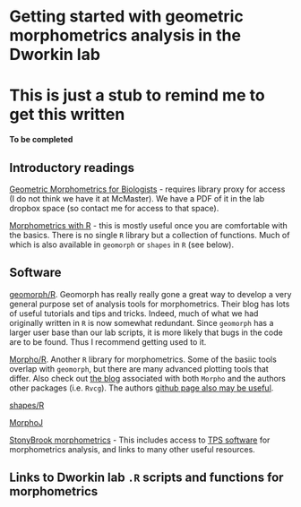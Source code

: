 Getting started with geometric morphometrics analysis in the Dworkin lab
========================================================================

# This is just a stub to remind me to get this written

**To be completed**

## Introductory readings
[Geometric Morphometrics for Biologists](http://ezproxy.msu.edu:2047/login?url=http://www.sciencedirect.com/science/book/9780123869036) - requires library proxy for access (I do not think we have it at McMaster). We have a PDF of it in the lab dropbox space (so contact me for access to that space).

[Morphometrics with R](http://ezproxy.msu.edu:2047/login?url=http://link.springer.com/openurl?genre=book&isbn=978-0-387-77789-4) - this is mostly useful once you are comfortable with the basics. There is no single  `R` library but a collection of functions. Much of which is also available in `geomorph` or `shapes` in `R` (see below).

## Software
[geomorph/R](http://www.geomorph.net/). Geomorph has really really gone a great way to develop a very general purpose set of analysis tools for morphometrics. Their blog has lots of useful tutorials and tips and tricks. Indeed, much of what we had originally written in `R` is now somewhat redundant. Since `geomorph` has a larger user base than our lab scripts, it is more likely that bugs in the code are to be found. Thus I recommend getting used to it.

[Morpho/R](https://cran.r-project.org/web/packages/Morpho/index.html). Another `R` library for morphometrics. Some of the basiic tools overlap with `geomorph`, but there are many advanced plotting tools that differ. Also check out [the blog](http://zarquon42b.github.io/) associated with both `Morpho` and the authors other packages (i.e. `Rvcg`). The authors [github page also may be useful](https://github.com/zarquon42b).

[shapes/R](http://cran.r-project.org/web/packages/shapes/index.html)

[MorphoJ](http://www.flywings.org.uk/MorphoJ_page.htm)

[StonyBrook morphometrics](http://life.bio.sunysb.edu/morph/) -  This includes access to [TPS software](http://life.bio.sunysb.edu/morph/) for morphometrics analysis, and links to many other useful resources.

## Links to Dworkin lab `.R` scripts and functions for morphometrics
